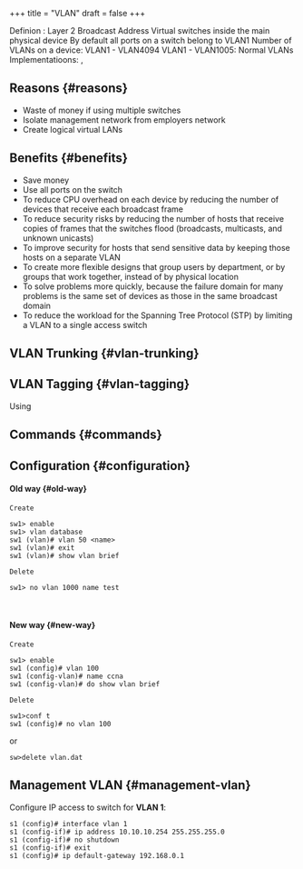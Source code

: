 +++
title = "VLAN"
draft = false
+++

Definion
: Layer 2 Broadcast Address
    Virtual switches inside the main physical device
    By default all ports on a switch belong to VLAN1
    Number of VLANs on a device: VLAN1 - VLAN4094
    VLAN1 - VLAN1005: Normal VLANs
    Implementatioons: ,


## Reasons {#reasons}

-   Waste of money if using multiple switches
-   Isolate management network from employers network
-   Create logical virtual LANs


## Benefits {#benefits}

-   Save money
-   Use all ports on the switch
-   To reduce CPU overhead on each device by reducing the number of devices that receive each broadcast frame
-   To reduce security risks by reducing the number of hosts that receive copies of frames that the switches flood (broadcasts, multicasts, and unknown unicasts)
-   To improve security for hosts that send sensitive data by keeping those hosts on a separate VLAN
-   To create more flexible designs that group users by department, or by groups that work together, instead of by physical location
-   To solve problems more quickly, because the failure domain for many problems is the same set of devices as those in the same broadcast domain
-   To reduce the workload for the Spanning Tree Protocol (STP) by limiting a VLAN to a single access switch


## VLAN Trunking {#vlan-trunking}


## VLAN Tagging {#vlan-tagging}

Using


## Commands {#commands}


## Configuration {#configuration}


#### Old way {#old-way}

`Create`

```text
sw1> enable
sw1> vlan database
sw1 (vlan)# vlan 50 <name>
sw1 (vlan)# exit
sw1 (vlan)# show vlan brief
```

`Delete`

```text
sw1> no vlan 1000 name test
```

<br />


#### New way {#new-way}

`Create`

```text
sw1> enable
sw1 (config)# vlan 100
sw1 (config-vlan)# name ccna
sw1 (config-vlan)# do show vlan brief
```

`Delete`

```text
sw1>conf t
sw1 (config)# no vlan 100
```

or

```text
sw>delete vlan.dat
```


## Management VLAN {#management-vlan}

Configure IP access to switch for **VLAN 1**:

```text
s1 (config)# interface vlan 1
s1 (config-if)# ip address 10.10.10.254 255.255.255.0
s1 (config-if)# no shutdown
s1 (config-if)# exit
s1 (config)# ip default-gateway 192.168.0.1
```
